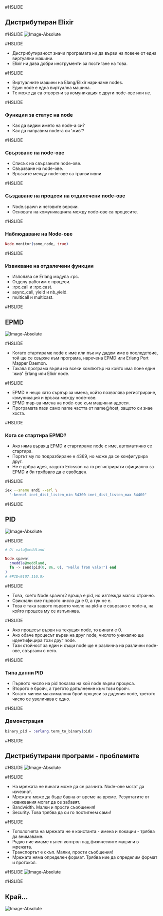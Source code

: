 #HSLIDE
## Дистрибутиран Elixir

#HSLIDE
![Image-Absolute](assets/title.jpg)

#HSLIDE
* Дистрибутираност значи програмата ни да върви на повече от една виртуални машини.
* Elixir ни дава добри инструменти за постигане на това. <!-- .element: class="fragment" -->

#HSLIDE
* Виртуалните машини на Elang/Elixir наричаме nodes.
* Един node е една виртуална машина. <!-- .element: class="fragment" -->
* Те може да са отворени за комуникация с други node-ове или не. <!-- .element: class="fragment" -->

#HSLIDE
### Функции за статус на node
* Как да видим името на node-a си? <!-- .element: class="fragment" -->
* Как да направим node-а си 'жив'? <!-- .element: class="fragment" -->

#HSLIDE
### Свързване на node-ове
* Списък на свързаните node-ове. <!-- .element: class="fragment" -->
* Свързване на node-ове. <!-- .element: class="fragment" -->
* Връзките между node-ове са транзитивни. <!-- .element: class="fragment" -->

#HSLIDE
### Създаване на процеси на отдалечени node-ове
* Node.spawn и неговите версии. <!-- .element: class="fragment" -->
* Основата на комуникацията между node-ове са процесите. <!-- .element: class="fragment" -->

#HSLIDE
### Наблюдаване на Node-ове

```elixir
Node.monitor(some_node, true)
```

#HSLIDE
### Извикване на отдалечени функции
* Използва се Erlang модула :rpc. <!-- .element: class="fragment" -->
* Отдолу работим с процеси. <!-- .element: class="fragment" -->
* :rpc.call и :rpc.cast. <!-- .element: class="fragment" -->
* async_call, yield и nb_yield. <!-- .element: class="fragment" -->
* multicall и multicast. <!-- .element: class="fragment" -->

#HSLIDE
## EPMD
![Image-Absolute](assets/epmd.jpg)

#HSLIDE
* Когато стартираме node с име или пък му дадем име в последствие, той ще се свърже към програма, наречена EPMD или Erlang Port Mapper Daemon.
* Такава програма върви на всеки компютър на който има поне един 'жив' Erlang или Elixir node.

#HSLIDE
* EPMD е нещо като сървър за имена, който позволява регистриране, комуникация и връзка между node-ове.
* EPMD map-ва имена на node-ове към машинни адреси. <!-- .element: class="fragment" -->
* Програмата пази само name частта от name@host, защото си знае хоста. <!-- .element: class="fragment" -->

#HSLIDE
### Кога се стартира EPMD?

* Ако няма вървящ EPMD и стартираме node с име, автоматично се стартира. <!-- .element: class="fragment" -->
* Портът му по подразбиране е 4369, но може да се конфигурира друг. <!-- .element: class="fragment" -->
* Не е добра идея, защото Ericsson са го регистрирати официално за EPMD и би трябвало да е свободен. <!-- .element: class="fragment" -->

#HSLIDE
```bash
iex --sname andi --erl \
  "-kernel inet_dist_listen_min 54300 inet_dist_listen_max 54400"
```

#HSLIDE
## PID
![Image-Absolute](assets/pid.jpg)

#HSLIDE
```elixir
# От valo@meddland

Node.spawn(
  :meddle@meddland,
  fn -> send(pid(0, 86, 0), "Hello from valo!") end
)
# #PID<9107.110.0>
```

#HSLIDE
* Това, което Node.spawn/2 връща е pid, но изглежда малко странно.
* Свикнали сме първото число да е 0, а тук не е. <!-- .element: class="fragment" -->
* Това е така защото първото число на pid-а е свързано с node-а, на който процеса му се изпълнява. <!-- .element: class="fragment" -->

#HSLIDE
* Ако процесът върви на текущия node, то винаги е 0.
* Ако обаче процесът върви на друг node, числото уникално ще идентифицира този друг node. <!-- .element: class="fragment" -->
* Тази стойност за един и същи node ще е различна на различни node-ове, свързани с него. <!-- .element: class="fragment" -->

#HSLIDE
### Типа данни PID

* Първото число на pid показва на кой node върви процеса.
* Второто е брояч, а третото допълнение към този брояч.
* Когато минем максималния брой процеси за дадения node, третото число се увеличава с едно.

#HSLIDE
### Демонстрация

```elixir
binary_pid = :erlang.term_to_binary(pid)
```

#HSLIDE
## Дистрибутирани програми - проблемите

#HSLIDE
![Image-Absolute](assets/nothing.png)

#HSLIDE
* На мрежата не винаги може да се разчита. Node-ове могат да изчезнат.
* Мрежата може да бъде бавна от време на време. Резултатите от извиквания могат да се забавят. <!-- .element: class="fragment" -->
* Bandwidth. Малки и прости съобщения! <!-- .element: class="fragment" -->
* Security. Това трябва да си го постигнем сами! <!-- .element: class="fragment" -->

#HSLIDE
* Топологията на мрежата не е константа - имена и локации - трябва да внимаваме.
* Рядко ние имаме пълен контрол над физическите машини в мрежата. <!-- .element: class="fragment" -->
* Транспортът е скъп. Малки, прости съобщения! <!-- .element: class="fragment" -->
* Мрежата няма определен формат. Трябва ние да определим формат и протокол. <!-- .element: class="fragment" -->

#HSLIDE
![Image-Absolute](assets/ouroboros.jpg)

#HSLIDE
## Край...
![Image-Absolute](assets/end.jpg)
